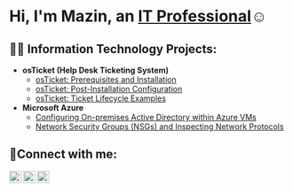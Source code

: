 <h1>Hi, I'm Mazin, an <a href="https://www.linkedin.com/in/mazin-mohammed-roof-2a28b9137/">IT Professional</a>☺</h1>

<h2>👨‍💻 Information Technology Projects:</h2>

- <b>osTicket (Help Desk Ticketing System)</b>
  - [osTicket: Prerequisites and Installation](https://github.com/Mazin1977/Mazin-osticket-prereqs)
  - [osTicket: Post-Installation Configuration](https://github.com/Mazin1977/post-install-config)
  - [osTicket: Ticket Lifecycle Examples](https://github.com/Mazin1977/ticket-lifecycle)
- <b>Microsoft Azure</b>
  - [Configuring On-premises Active Directory within Azure VMs](https://github.com/Mazin1977/configure-ad)
  - [Network Security Groups (NSGs) and Inspecting Network Protocols](https://github.com/joshmadakorcc/azure-network-protocols)

<h2>🤳Connect with me:</h2>

[<img align="left" alt="Josh | Twitter" width="22px" src="https://cdn.jsdelivr.net/npm/simple-icons@v3/icons/twitter.svg" />][twitter]
[<img align="left" alt="Josh | LinkedIn" width="22px" src="https://cdn.jsdelivr.net/npm/simple-icons@v3/icons/linkedin.svg" />][linkedin]
[<img align="left" alt="Josh | Instagram" width="22px" src="https://cdn.jsdelivr.net/npm/simple-icons@v3/icons/instagram.svg" />][instagram]

[twitter]: https://twitter.com/Josh
[instagram]: https://www.instagram.com/Josh
[linkedin]: https://www.linkedin.com/in/mazin-mohammed-roof-2a28b9137/

